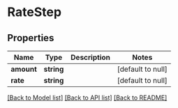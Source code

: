 # RateStep

## Properties
Name | Type | Description | Notes
------------ | ------------- | ------------- | -------------
**amount** | **string** |  | [default to null]
**rate** | **string** |  | [default to null]

[[Back to Model list]](../README.md#documentation-for-models) [[Back to API list]](../README.md#documentation-for-api-endpoints) [[Back to README]](../README.md)


